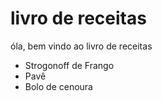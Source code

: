# livro de receitas

óla, bem vindo ao livro de receitas
- Strogonoff de Frango
- Pavê
- Bolo de cenoura